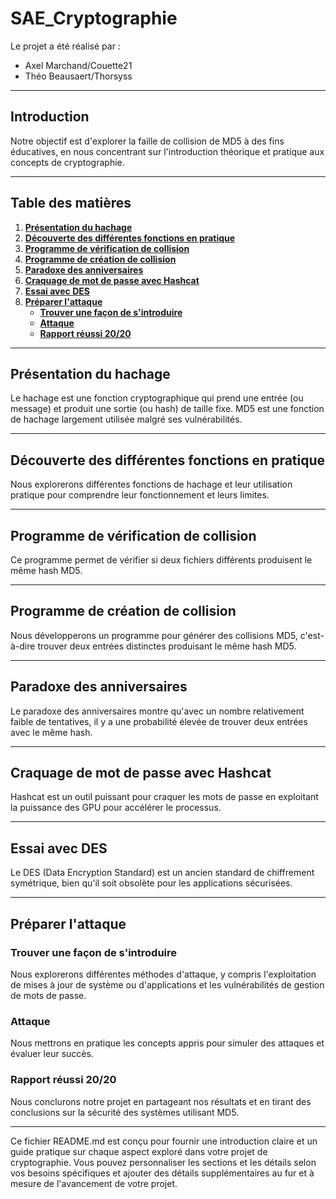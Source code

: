 # SAE_Cryptographie

Le projet a été réalisé par :
- Axel Marchand/Couette21
- Théo Beausaert/Thorsyss

---

## **Introduction**

Notre objectif est d'explorer la faille de collision de MD5 à des fins éducatives, en nous concentrant sur l'introduction théorique et pratique aux concepts de cryptographie.

---

## **Table des matières**

1. [**Présentation du hachage**](#présentation-du-hachage)
2. [**Découverte des différentes fonctions en pratique**](#découverte-des-différentes-fonctions-en-pratique)
3. [**Programme de vérification de collision**](#programme-de-vérification-de-collision)
4. [**Programme de création de collision**](#programme-de-création-de-collision)
5. [**Paradoxe des anniversaires**](#paradoxe-des-anniversaires)
6. [**Craquage de mot de passe avec Hashcat**](#craquage-de-mot-de-passe-avec-hashcat)
7. [**Essai avec DES**](#essai-avec-des)
8. [**Préparer l'attaque**](#préparer-lattaque)
    - [**Trouver une façon de s'introduire**](#trouver-une-façon-de-sintroduire)
    - [**Attaque**](#attaque)
    - [**Rapport réussi 20/20**](#rapport-réussi-2020)

---

## **Présentation du hachage**

Le hachage est une fonction cryptographique qui prend une entrée (ou message) et produit une sortie (ou hash) de taille fixe. MD5 est une fonction de hachage largement utilisée malgré ses vulnérabilités.

---

## **Découverte des différentes fonctions en pratique**

Nous explorerons différentes fonctions de hachage et leur utilisation pratique pour comprendre leur fonctionnement et leurs limites.

---

## **Programme de vérification de collision**

Ce programme permet de vérifier si deux fichiers différents produisent le même hash MD5.

---

## **Programme de création de collision**

Nous développerons un programme pour générer des collisions MD5, c'est-à-dire trouver deux entrées distinctes produisant le même hash MD5.

---

## **Paradoxe des anniversaires**

Le paradoxe des anniversaires montre qu'avec un nombre relativement faible de tentatives, il y a une probabilité élevée de trouver deux entrées avec le même hash.

---

## **Craquage de mot de passe avec Hashcat**

Hashcat est un outil puissant pour craquer les mots de passe en exploitant la puissance des GPU pour accélérer le processus.

---

## **Essai avec DES**

Le DES (Data Encryption Standard) est un ancien standard de chiffrement symétrique, bien qu'il soit obsolète pour les applications sécurisées.

---

## **Préparer l'attaque**

### **Trouver une façon de s'introduire**

Nous explorerons différentes méthodes d'attaque, y compris l'exploitation de mises à jour de système ou d'applications et les vulnérabilités de gestion de mots de passe.

### **Attaque**

Nous mettrons en pratique les concepts appris pour simuler des attaques et évaluer leur succès.

### **Rapport réussi 20/20**

Nous conclurons notre projet en partageant nos résultats et en tirant des conclusions sur la sécurité des systèmes utilisant MD5.

---

Ce fichier README.md est conçu pour fournir une introduction claire et un guide pratique sur chaque aspect exploré dans votre projet de cryptographie. Vous pouvez personnaliser les sections et les détails selon vos besoins spécifiques et ajouter des détails supplémentaires au fur et à mesure de l'avancement de votre projet.
